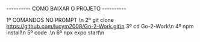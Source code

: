 ---------- COMO BAIXAR O PROJETO ----------

  1º COMANDOS NO PROMPT \n
  2º git clone https://github.com/lucym2008/Go-2-Work.git\n
  3º cd Go-2-Work\n
  4º npm install\n
  5º code .\n
  6º npx expo start\n
